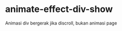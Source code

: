 # animate-effect-div-show
Animasi div bergerak jika discroll, bukan animasi page

<!--
<script type="text/javascript">
$(document).ready(function(){
    $(window).on("load scroll resize", function(){
        $('.header').scrollzip({
            showFunction    : function() { $(this).css("visibility", "visible").addClass('animated bounceInDown'); },
        });
        $('.section1,.section3,.section5,.section7,.block-left').scrollzip({
            showFunction    : function() { $(this).css("visibility", "visible").addClass('animated bounceInLeft'); },
            hideFunction    : function() { $(this).css("visibility", "hidden").removeClass('animated'); },
            showShift       : 100,
            hideShift       : 15,
        });
        $('.section2,.section4,.section6,.block-right').scrollzip({
            showFunction    : function() { $(this).css("visibility", "visible").addClass('animated bounceInRight'); },
            hideFunction    : function() { $(this).css("visibility", "hidden").removeClass('animated'); },
            showShift       : 50,
            hideShift       :50,
        });
    });
});
</script>
    
<style>
    a{text-decoration: none;color: #3181CA;}
    .subtitle{}
    .header{text-align: center;visibility: hidden;}
    .title{font-size:50px;}
    .title,.description{}
    body{background: #eeeeee;color: #333333;font-family: arial;font-size:14px;margin: 0;padding: 0;overflow-x:hidden;}
    .container{width: 800px;margin: 50px auto;max-width:90%;}
    .section{background: #ffffff;border: 1px solid #dddddd;margin-top: 50px;padding: 20px;visibility: hidden;}
    #content,#content2{background:#ddd;height:200px;display:hidden;}
    .t1{width:100px;height:100px;background:#ef8603;margin:20px;visibility:hidden;}
    .highlight{font-weight:bold;}
    .option-table tr{vertical-align:top;}
    table.option-table{border-width: 1px;border-spacing: 0px;border-style: outset;border-color: #f7f7f7;border-collapse: separate;background-color: white;}
    table.option-table th {border-width: 1px;padding: 5px;border-style: inset;border-color: #f7f7f7;background-color: white;}
    table.option-table td {border-width: 1px;padding: 5px;border-style: inset;border-color: #f7f7f7;background-color: white;}
    .footer{margin-top: 50px;margin-bottom: 50px;text-align: right;}
    .share{margin-top: 20px;}
    .clear{clear: both;}
</style>

</head>
<body>

<div class='container'>
    <div class='header'>
        <h1 class='title'>ScrollZip</h1>
        <div class='description'>jQuery plugin to trigger functions when element/content becomes visibile/hidden while scrolling</div>
        <div class='share'>SHARE</div>
    </div>
    
    <div class='section section1'><h2 class='subtitle'>Intro</h2>
    ScrollZip is a jQuery plugin that is used <span class='highlight'>to add some event/action/effect to the web elements when it is becoming visibile or hidden while scrolling</span> the web page.
    This plugin doesn't actually add any action, It just finds whether the element is coming into or going out of the visible part of the browser viewport and triggers the function in the showFunction, hideFunction part accordingly.
                
    </div>
                <div class='section section2'><h2 class='subtitle'>Example Usage</h2>
                <a href='http://github.com/tinywall/scrollzip' target='_blank'>Download</a> and include the <a href='http://jquery.com' target='_blank'>jQuery</a> library and the <a href='https://raw.github.com/tinywall/scrollzip/master/jquery.scrollzip.js' target='_blank'>ScrollZip</a> plugin in your web page.
                <pre class="  language-markup"><code>
&lt;script src="jquery-1.10.2.min.js"&gt;&lt;/script&gt;
&lt;script src="jquery.scrollzip.js"&gt;&lt;/script&gt;
                </code></pre>
                Now write the function to be called for the elements like the below code,
                <pre><code class="  language-javascript">
$(document).ready(function(){
    $(window).on("load scroll resize", function(){
        $('element').scrollzip({
            showFunction    :   function() {
                                    alert('Element has come into the view.');
                                },//optional
            hideFunction    :   function() {
                                    alert('Element has gone out of the view.');
                                },//optional
            wholeVisible    :     false,//optional (default false)
            showShift       :     100,//optional (default 0)
            hideShift       :     100,//optional (default 0)
        });
    });
});
                </code></pre>
                </div>
    <div class='section section3'><h2 class='subtitle'>Options</h2>
        <table class="option-table" border='1'>
        <tr>
        <td>showFunction</td>
        <td>This function is used to write some code to be executed when the given element is becoming visible to user when scrolling. i.e. coming into the visible part of the browser viewport.</td>
        </tr>
        <tr>
        <td>hideFunction</td>
        <td>Same like showFunction but for the event of the element going out of the visible part of the screen.</td>
        </tr>
        <tr>
        <td>wholeVisible</td>
        <td>By default, Even when the small part of the element enters/exists the visibile part, the respective function is being called. But if you make wholeVisible to true, When the whole part of the element comes into the visibil area only the function triggers.</td>
        </tr>
        <tr>
        <td>showShift</td>
        <td>To manually specify the distance after how much px it is into the screen, it should trigger the event. Nagative value to trigger the function for the distance before it is being displayed.</td>
        </tr>
        <tr>
        <td>hideShift</td>
        <td>Same like showShift but for hiding the element.</td>
        </tr>
        </table>
   </div>
    <div class='section section4'><h2 class='subtitle'>Beware</h2>
        Yes, there is already some good old jQuery plugins there for the scenario. But whats wrong? Let this be yet another solution.
        And by the way I am new to jQuery plugins. So beware, this may be a creepy unoptimised implementation?!.<br/> 
        But still it works!!.. Isn't that enough?
        <br/><br/>Here in this demo, I am using the <a href='http://daneden.me/animate/' target='_blank'>Animate.css</a> by <a href='https://twitter.com/_dte' target='_blank'>@_dte</a> for the CSS3 animations.<br/><br/>
                <div style='margin-top:10px;float:left;'>
                By the way, I am <a href='http://www.arundavid.com/' target='_blank'>Arun David</a>.
                </div>
                <div style='margin-top:8px;float:left;'>
                    &nbsp;&nbsp;&nbsp;<a href="https://twitter.com/ArnDvd" class="twitter-follow-button" data-show-count="false">Follow @ArnDvd</a>

                </div>
                <div class='clear'></div>
    </div>
    <div class='section block-right'>HTML5</div>
    <div class='section block-left'>CSS3</div>
    <div class='section block-right'>JavaScript <br/>
    <pre><code class="  language-javascript">
$(document).ready(function(){
    $(window).on("load scroll resize", function(){
        $('element').scrollzip({
            showFunction    :   function() {
                                    alert('Element has come into the view.');
                                },//optional
            hideFunction    :   function() {
                                    alert('Element has gone out of the view.');
                                },//optional
            wholeVisible    :     false,//optional (default false)
            showShift       :     100,//optional (default 0)
            hideShift       :     100,//optional (default 0)
        });
    });
});
                </code></pre>
    </div>
    <div class='footer'>Copyright &copy; Tinywall</div>
</div>
